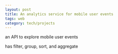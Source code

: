 ```yaml
---
layout: post
title: An analytics service for mobile user events 
tags: web
category: tech/projects
---
```


an API to explore mobile user events 

has filter, group, sort, and aggregate

<script src="https://gist.github.com/selimslab/deb13d127776e551ee58d6c9ff293108.js"></script>